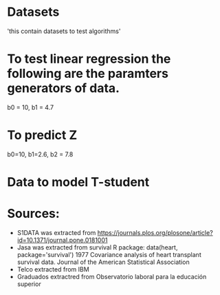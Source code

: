 # Datasets
'this contain datasets to test algorithms' 



# To test linear regression the following are the paramters generators of data.
b0 = 10, b1 = 4.7

# To predict Z

b0=10, b1=2.6, b2 = 7.8


# Data to model T-student 


# Sources:

* S1DATA was extracted from https://journals.plos.org/plosone/article?id=10.1371/journal.pone.0181001
* Jasa was extracted from survival R package: data(heart, package='survival') 1977 Covariance analysis of heart transplant survival data. Journal of the
American Statistical Association
* Telco extracted from IBM
* Graduados extractred from Observatorio laboral para la educación superior
